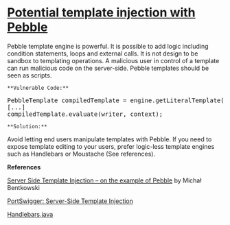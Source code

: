 # [Potential template injection with Pebble](https://find-sec-bugs.github.io/bugs.htm#TEMPLATE_INJECTION_PEBBLE)

Pebble template engine is powerful. It is possible to add logic including condition statements, loops and external calls.
It is not design to be sandbox to templating operations. A malicious user in control of a template can run malicious code
on the server-side. Pebble templates should be seen as scripts.

    **Vulnerable Code:**

<pre>PebbleTemplate compiledTemplate = engine.getLiteralTemplate(inputFile);
[...]
compiledTemplate.evaluate(writer, context);</pre>

    **Solution:**

Avoid letting end users manipulate templates with Pebble. If you need to expose template editing to your users,
prefer logic-less template engines such as Handlebars or Moustache (See references).

**References**  

[Server Side Template Injection – on the example of Pebble](https://research.securitum.com/server-side-template-injection-on-the-example-of-pebble/) by Michał Bentkowski  

[PortSwigger: Server-Side Template Injection](https://portswigger.net/research/server-side-template-injection)  

[Handlebars.java](https://jknack.github.io/handlebars.java/)